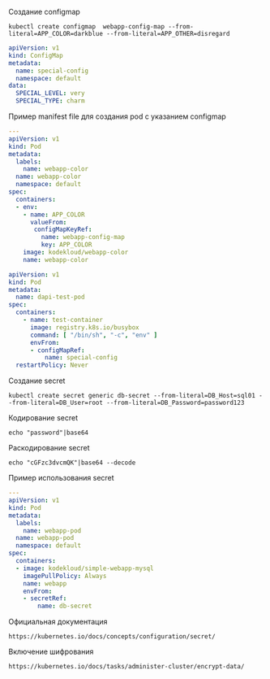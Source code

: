 Создание configmap
```console
kubectl create configmap  webapp-config-map --from-literal=APP_COLOR=darkblue --from-literal=APP_OTHER=disregard
```
```yaml
apiVersion: v1
kind: ConfigMap
metadata:
  name: special-config
  namespace: default
data:
  SPECIAL_LEVEL: very
  SPECIAL_TYPE: charm
```
Пример manifest file для создания pod с указанием configmap
```yaml
---
apiVersion: v1
kind: Pod
metadata:
  labels:
    name: webapp-color
  name: webapp-color
  namespace: default
spec:
  containers:
  - env:
    - name: APP_COLOR
      valueFrom:
       configMapKeyRef:
         name: webapp-config-map
         key: APP_COLOR
    image: kodekloud/webapp-color
    name: webapp-color
```
```yaml
apiVersion: v1
kind: Pod
metadata:
  name: dapi-test-pod
spec:
  containers:
    - name: test-container
      image: registry.k8s.io/busybox
      command: [ "/bin/sh", "-c", "env" ]
      envFrom:
      - configMapRef:
          name: special-config
  restartPolicy: Never
```
Создание secret
```console
kubectl create secret generic db-secret --from-literal=DB_Host=sql01 --from-literal=DB_User=root --from-literal=DB_Password=password123
```
Кодирование secret
```console
echo "password"|base64
```
Раскодирование secret
```console
echo "cGFzc3dvcmQK"|base64 --decode
```
Пример использования secret
```yaml
---
apiVersion: v1 
kind: Pod 
metadata:
  labels:
    name: webapp-pod
  name: webapp-pod
  namespace: default 
spec:
  containers:
  - image: kodekloud/simple-webapp-mysql
    imagePullPolicy: Always
    name: webapp
    envFrom:
    - secretRef:
        name: db-secret
```
Официальная документация
```url
https://kubernetes.io/docs/concepts/configuration/secret/
```
Включение шифрования
```url
https://kubernetes.io/docs/tasks/administer-cluster/encrypt-data/
```
